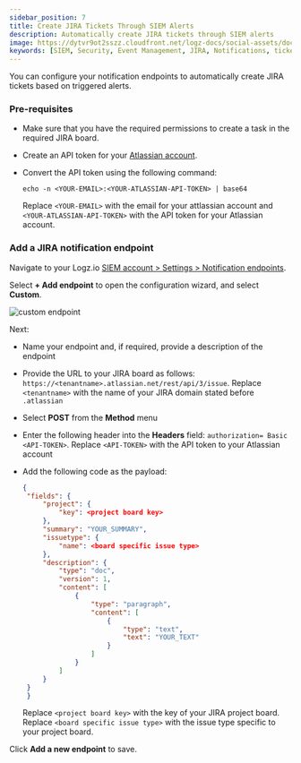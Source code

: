 ```yaml
---
sidebar_position: 7
title: Create JIRA Tickets Through SIEM Alerts
description: Automatically create JIRA tickets through SIEM alerts
image: https://dytvr9ot2sszz.cloudfront.net/logz-docs/social-assets/docs-social.jpg
keywords: [SIEM, Security, Event Management, JIRA, Notifications, tickets, alerts, automatic]
---
```


You can configure your notification endpoints to automatically create JIRA tickets based on triggered alerts. 


### Pre-requisites

* Make sure that you have the required permissions to create a task in the required JIRA board.

* Create an API token for your [Atlassian account](https://support.atlassian.com/atlassian-account/docs/manage-api-tokens-for-your-atlassian-account/).

* Convert the API token using the following command:

  ```shell
  echo -n <YOUR-EMAIL>:<YOUR-ATLASSIAN-API-TOKEN> | base64
  ```
  Replace `<YOUR-EMAIL>` with the email for your attlassian account and `<YOUR-ATLASSIAN-API-TOKEN>` with the API token for your Atlassian account.

### Add a JIRA notification endpoint


Navigate to your Logz.io [SIEM account > Settings > Notification endpoints](https://app.logz.io/#/dashboard/alerts/endpoints). 

Select **+ Add endpoint** to open the configuration wizard, and select **Custom**. 

![custom endpoint](https://dytvr9ot2sszz.cloudfront.net/logz-docs/siem-quick-start/custom-siem-endpoint.png)

Next: 

* Name your endpoint and, if required, provide a description of the endpoint

* Provide the URL to your JIRA board as follows: `https://<tenantname>.atlassian.net/rest/api/3/issue`. Replace `<tenantname>` with the name of your JIRA domain stated before `.atlassian`

* Select **POST** from the **Method** menu

* Enter the following header into the **Headers** field: `authorization= Basic <API-TOKEN>`. Replace `<API-TOKEN>` with the API token to your Atlassian account

* Add the following code as the payload: 

   ```json
   {
    "fields": {
        "project": {
            "key": <project board key>
        },
        "summary": "YOUR_SUMMARY",
        "issuetype": {
            "name": <board specific issue type>
        },
        "description": {
            "type": "doc",
            "version": 1,
            "content": [
                {
                    "type": "paragraph",
                    "content": [
                        {
                            "type": "text",
                            "text": "YOUR_TEXT"
                        }
                    ]
                }
            ]
        }
    }
    }
   ```
   
   Replace `<project board key>` with the key of your JIRA project board.
   Replace `<board specific issue type>` with the issue type specific to your project board.

Click **Add a new endpoint** to save.